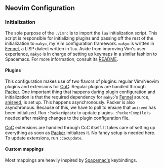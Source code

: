 ## Neovim Configuration

### Initialization

The sole purpose of the `.vimrc` is to import the `lua` initialization script.
This script is responsible for initializing plugins and passing off the rest of
the initialization to `makyo`, my Vim configuration framework. `makyo` is
written in [Fennel][Fennel], a LISP dialect written in `lua`.
Aside from improving Vim's user experience, `makyo` is in charge of setting up
keymaps in a similar fashion to Spacemacs. For more information, consult its
[README](./fnl/makyo-fnl/README.md).

#### Plugins

This configuration makes use of two flavors of plugins: regular Vim/Neovim
plugins and extensions for [CoC][CoC]. Regular plugins are handled through [Packer][Packer]. One
important thing that happens during plugin configuration and initialization is
that the required dependency for `makyo`'s [Fennel][Fennel] source, [aniseed][aniseed], is set up.
This happens asynchronously. Packer is also asynchronous. Because of this, we
have to poll to ensure that `aniseed` has been initialized. Run `:PackerUpdate`
to update plugins. `:PackerCompile` is needed after making changes to the
plugin configuration file.

[CoC][CoC] extensions are handled through CoC itself. It takes care of setting up
everything as soon as [Packer][Packer] initializes it. No fancy setup is needed here. To
update extensions, run `:CocUpdate`.

#### Custom mappings

Most mappings are heavily inspired by [Spacemac's](http://spacemacs.org/)
keybindings. 

[Packer]: https://github.com/wbthomason/packer.nvim
[Fennel]: https://fennel-lang.org
[aniseed]: https://github.com/Olical/aniseed
[CoC]: https://github.com/neoclide/coc.nvim
[Spacemacs]: http://spacemacs.org/

